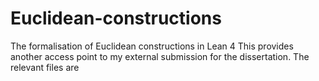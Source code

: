 # Euclidean-constructions
The formalisation of Euclidean constructions in Lean 4
This provides another access point to my external submission for the dissertation.
The relevant files are
